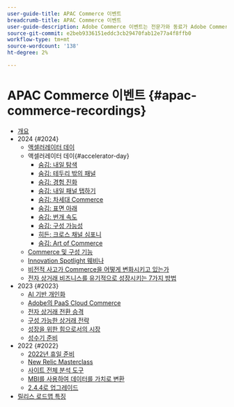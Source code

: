 ```yaml
---
user-guide-title: APAC Commerce 이벤트
breadcrumb-title: APAC Commerce 이벤트
user-guide-description: Adobe Commerce 이벤트는 전문가와 동료가 Adobe Commerce 사용 방법에 대한 생각과 아이디어를 공유한 비디오 라이브러리입니다.
source-git-commit: e2beb9336151eddc3cb29470fab12e77a4f8ffb0
workflow-type: tm+mt
source-wordcount: '138'
ht-degree: 2%

---
```



# APAC Commerce 이벤트 {#apac-commerce-recordings}

+ [개요](overview.md)
+ 2024 {#2024}
   + [액셀러레이터 데이](2024/accelerator-day/overview.md)
   + 액셀러레이터 데이{#accelerator-day}
      + [숨김: 내일 탐색](./2024/accelerator-day/navigating-tomorrow.md)
      + [숨김: 테두리 밖의 패널](./2024/accelerator-day/panel-beyond-borders.md)
      + [숨김: 경험 진화](./2024/accelerator-day/experience-evolution.md)
      + [숨김: 내일 패널 탭하기](./2024/accelerator-day/panel-tapping-into-tomorrow.md)
      + [숨김: 차세대 Commerce](./2024/accelerator-day/next-gen-commerce.md)
      + [숨김: 표면 아래](./2024/accelerator-day/beneath-the-surface.md)
      + [숨김: 번개 속도](./2024/accelerator-day/lightning-speed.md)
      + [숨김: 구성 가능성](./2024/accelerator-day/composability.md)
      + [히든: 크로스 채널 심포니](./2024/accelerator-day/cross-channel-symphony.md)
      + [숨김: Art of Commerce](./2024/accelerator-day/the-art-of-commerce.md)
   + [Commerce 및 구성 기능](2024/commerce-and-composability.md)
   + [Innovation Spotlight 웨비나](2024/innovation-spotlight.md)
   + [비전적 사고가 Commerce을 어떻게 변화시키고 있는가](2024/visionary-thinking.md)
   + [전자 상거래 비즈니스를 유기적으로 성장시키는 7가지 방법](2024/grow-ecommerce-business.md)
+ 2023 {#2023}
   + [AI 기반 개인화](2023/ai-personalisation.md)
   + [Adobe의 PaaS Cloud Commerce](2023/adobes-paas-cloud-commerce.md)
   + [전자 상거래 전환 승격](2023/ecommerce-conversions.md)
   + [구성 가능한 상거래 전략](2023/composable-commerce.md)
   + [성장을 위한 힘으로서의 시장](2023/marketplaces.md)
   + [성수기 준비](2023/peak-season-prep.md)
+ 2022 {#2022}
   + [2022년 휴일 준비](2022/holiday.md)
   + [New Relic Masterclass](2022/new-relic.md)
   + [사이트 전체 분석 도구](2022/analysis-tool.md)
   + [MBI를 사용하여 데이터를 가치로 변환](2022/mbi.md)
   + [2.4.4로 업그레이드](2022/upgrade.md)
+ [릴리스 로드맵 특징](release-highlights.md)

<!--+ Commerce Events {#commerce-events}
  + [Overview](commerce-events/overview.md)
  + 2022 {#2022}
    + [Top Tips and Tricks for Adobe Campaign Standard](customer-journeys/2022/tips-and-tricks.md)
    + [Develop and customize data models in Adobe [!DNL Campaign Classic]](customer-journeys/2022/data-models.md)

+ Data and insights {#commerce-release-updates}
  + [Overview](commerce-release-updates/overview.md)
  + 2022 {#2022}
    + [Innovations and trends](data-and-insights/2022/innovations.md)
    + [Sensei and Analysis Workspace](data-and-insights/2022/sensei.md)
    + [Personalize and automate with Adobe Target](data-and-insights/2022/personalize.md)
    + [Analytics and Target applications for Mobile and Apps](data-and-insights/2022/mobile-and-apps.md)
    + [Cross Device Analytics and Customer Journey Analytics](data-and-insights/2022/cross-device-analytics.md) -->